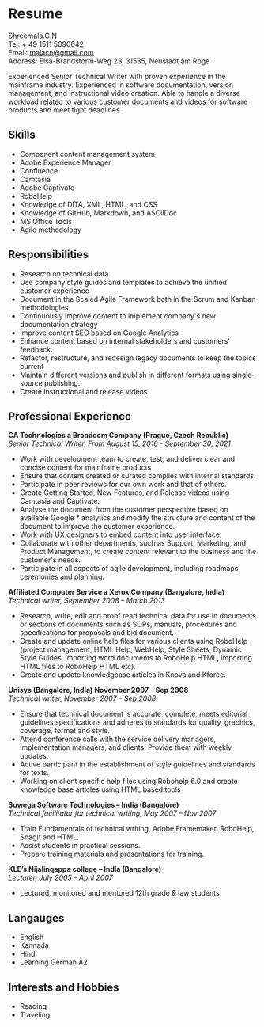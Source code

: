 # Resume

Shreemala.C.N  
Tel: + 49 1511 5090642  
Email: malacn@gmail.com  
Address: Elsa-Brandstorm-Weg 23, 31535, Neustadt am Rbge


Experienced Senior Technical Writer with proven experience in the mainframe industry. Experienced in software documentation, version management, and instructional video creation. Able to handle a diverse workload related to various customer documents and videos for software products and meet tight deadlines.

## Skills

* Component content management system
* Adobe Experience Manager 
* Confluence
* Camtasia
* Adobe Captivate
* RoboHelp
* Knowledge of DITA, XML, HTML, and CSS
* Knowledge of GitHub, Markdown, and ASCiiDoc
* MS Office Tools 
* Agile methodology

## Responsibilities

* Research on technical data
* Use company style guides and templates to achieve the unified customer experience
* Document in the Scaled Agile Framework both in the Scrum and Kanban methodologies
* Continuously improve content to implement company's new documentation strategy
* Improve content SEO based on Google Analytics
* Enhance content based on internal stakeholders and customers' feedback.
* Refactor, restructure, and redesign legacy documents to keep the topics current
* Maintain different versions and publish in different formats using single-source publishing.
* Create instructional and release videos

## Professional Experience

**CA Technologies a Broadcom Company (Prague, Czech Republic)**  
*Senior Technical Writer, From August 15, 2016 - September 30, 2021*

* Work with development team to create, test, and deliver clear and concise content for mainframe products
* Ensure that content created or curated complies with internal standards.
* Participate in peer reviews for our own work and that of others.
* Create Getting Started, New Features, and Release videos using Camtasia and Captivate.
* Analyse the document from the customer perspective based on available Google * analytics and modify the structure and content of the document to improve the customer experience.
* Work with UX designers to embed content into user interface.
* Collaborate with other departments, such as Support, Marketing, and Product Management, to create content relevant to the business and the customer's needs.
* Participate in all aspects of agile development, including roadmaps, ceremonies and planning.

**Affiliated Computer Service a Xerox Company (Bangalore, India)**  
*Technical writer, September 2008 – March 2013*

* Research, write, edit and proof read technical data for use in documents or sections of documents such as SOPs, manuals, procedures and specifications for proposals and bid document.
* Create and update online help files for various clients using RoboHelp (project management, HTML Help, WebHelp, Style Sheets, Dynamic Style Guides, importing word documents to RoboHelp HTML, importing HTML files to RoboHelp HTML etc).
* Create and update knowledgbase articles in Knova and Kforce.

**Unisys (Bangalore, India) November 2007 – Sep 2008**  
*Technical writer, November 2007 – Sep 2008*

* Ensure that technical document is accurate, complete, meets editorial guidelines specifications and adheres to standards for quality, graphics, coverage, format and style.
* Attend conference calls with the service delivery managers, implementation managers, and clients. Provide them with weekly updates.
* Active participant in the establishment of style guidelines and standards for texts.
* Working on client specific help files using Robohelp 6.0 and create knowledge base articles using HTML based tools


**Suwega Software Technologies – India (Bangalore)**  
*Technical facilitator for technical writing, May 2007 – Nov 2007*

* Train Fundamentals of technical writing, Adobe Framemaker, RoboHelp, SnagIt and HTML.
* Assist students in practical sessions.
* Prepare training materials and presentations for training.

**KLE’s Nijalingappa college – India (Bangalore)**  
*Lecturer, July 2005 – April 2007*

* Lectured, monitored and mentored 12th grade & law students

## Langauges

* English
* Kannada
* Hindi
* Learning German A2

## Interests and Hobbies 

* Reading 
* Traveling 